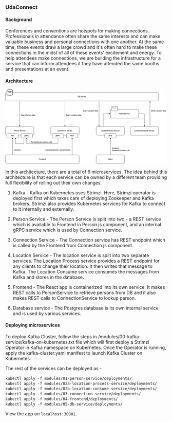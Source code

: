 ### UdaConnect
#### Background
Conferences and conventions are hotspots for making connections. Professionals in attendance often share the same interests and can make valuable business and personal connections with one another. At the same time, these events draw a large crowd and it's often hard to make these connections in the midst of all of these events' excitement and energy. To help attendees make connections, we are building the infrastructure for a service that can inform attendees if they have attended the same booths and presentations at an event.

#### Architecture


![](/docs/architecture_design.png)

In this architecture, there are a total of 6 microservices. The idea behind this architecture is that each service can be owned by a different team providing full flexibility of rolling out their own changes.

1. Kafka - Kafka on Kubernetes uses Strimzi. Here, Strimzi operator is deployed first which takes care of deploying Zookeeper and Kafka brokers. Strimzi also provides Kubernetes services for Kafka to connect to it internally and externally.

2. Person Service - The Person Service is split into two - a REST service which is available to Frontend in Person.js component, and an internal gRPC service which is used by Connection service.

3. Connection Service - The Connection service has REST endpoint which is called by the Frontend from Connection.js component.

4. Location Service - The location service is split into two separate services. The Location Process service provides a REST endpoint for any clients to change their location. It then writes that message to Kafka. The Location Consume service consumes the messages from Kafka and stores in the database.

5. Frontend - The React app is containerized into its own service. It makes REST calls to PersonService to retrieve persons from DB and it also makes REST calls to ConnectionService to lookup person.

6. Database service - The Postgres database is its own internal service and is used by various services.

#### Deploying microservices

To deploy Kafka Cluster, follow the steps in /modules/00-kafka-service/kafka-on-kubernetes.txt file which will first deploy a Strimzi Operator in Kafka namespace on Kubernetes. Once the Operator is running, apply the kafka-cluster.yaml manifest to launch Kafka Cluster on Kubernetes.

The rest of the services can be deployed as -

```
kubectl apply -f modules/01-person-service/deployments/
kubectl apply -f modules/02a-location-process-service/deployments/
kubectl apply -f modules/02b-location-consume-service/deployments/
kubectl apply -f modules/03-connection-service/deployments/
kubectl apply -f modules/04-frontend/deployments/
kubectl apply -f modules/05-db-service/deployments/
```

View the app on `localhost:30001`.

